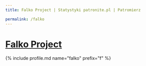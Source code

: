 ```yaml
---
title: Falko Project | Statystyki patronite.pl | Patromierz

permalink: /falko
---
```


# [Falko Project](https://patronite.pl/falko)

{% include profile.md name="falko" prefix="f" %}
